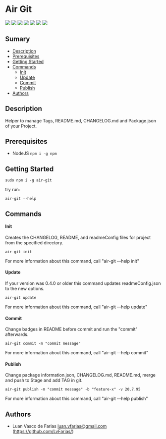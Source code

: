 # Air Git

[![](https://img.shields.io/badge/Version-0.4.1-007fb1)](https://github.com/LvFarias/air-git/releases/tag/0.4.1) ![](https://img.shields.io/badge/Framework-Node%20JS-yellow) ![](https://img.shields.io/badge/Dependencies-1-important) ![](https://img.shields.io/badge/Platforms-Linux%20|%20MacOS-informational) ![](https://img.shields.io/badge/Size-1.9M-critical) ![](https://img.shields.io/badge/Last%20Commit-2%20/%2010%20/%202019-success) [![](https://img.shields.io/badge/Group-LvFarias-007fb1)](https://github.com/LvFarias)

## Sumary

- [Description](#description)
- [Prerequisites](#prerequisites)
- [Getting Started](#getting-started)
- [Commands](#commands)
    - [Init](#init)
    - [Update](#update)
    - [Commit](#commit)
    - [Publish](#publish)
- [Authors](#authors)

## Description

Helper to manage Tags, README.md, CHANGELOG.md and Package.json of your Project.

## Prerequisites

- NodeJS `npm i -g npm`

## Getting Started

```
sudo npm i -g air-git
```
try run:
```
air-git --help
```

## Commands
#### Init

Creates the CHANGELOG, README, and readmeConfig files for project from the specified directory.
```
air-git init
```
For more information about this command, call "air-git --help init"

#### Update

If your version was 0.4.0 or older this command updates readmeConfig.json to the new options.
```
air-git update
```
For more information about this command, call "air-git --help update"

#### Commit

Change badges in README before commit and run the "commit" afterwards.
```
air-git commit -m "commit message"
```
For more information about this command, call "air-git --help commit"

#### Publish

Change package information.json, CHANGELOG.md, README.md, merge and push to Stage and add TAG in git.
```
air-git publish -m "commit message" -b "feature-x" -v 20.7.95
```
For more information about this command, call "air-git --help publish"

## Authors

- Luan Vasco de Farias <luan.vfarias@gmail.com> (https://github.com/LvFarias/)
